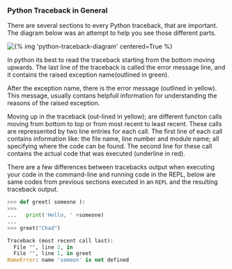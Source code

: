### Python Traceback in General

There are several sections to every Python traceback, that are important. The diagram below was an attempt to help you see those different parts.

![{% img 'python-traceback-diagram' centered=True %}]()

In python its best to read the traceback starting from the bottom moving upwards. 
The last line of the traceback is called the error message line, and it contains the raised exception name(outlined in green). 


After the exception name, there is the error message (outlined in yellow). 
This message, usually contans helpfull information for understanding the reasons of the raised exception. 


Moving up in the traceback (out-lined in yellow); are different functon calls moving from bottom to top or from most recent to least recent. 
These calls are repressented by two line entries for each call. 
The first line of each call contains information like: the file name, line number and module name; all specifying where the code can be found. 
The second line for these call contains the actual code that was executed (underline in red).

There are a few differences between tracebacks output when executing your code in the command-line and running code in the REPL, below are same codes from previous sections executed in an `REPL` and the resulting traceback output.

```python
>>> def greet( someone ):
>>>
...   print('Hello, ' +someone)
... 
>>> greet("Chad")

Traceback (most recent call last):
  File "", line 2, in 
  File "", line 1, in greet
NameError: name 'someon' is not defined
```
